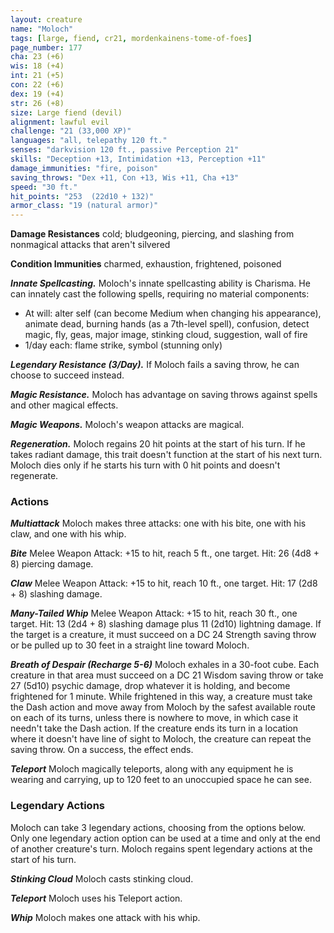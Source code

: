```yaml
---
layout: creature
name: "Moloch"
tags: [large, fiend, cr21, mordenkainens-tome-of-foes]
page_number: 177
cha: 23 (+6)
wis: 18 (+4)
int: 21 (+5)
con: 22 (+6)
dex: 19 (+4)
str: 26 (+8)
size: Large fiend (devil)
alignment: lawful evil
challenge: "21 (33,000 XP)"
languages: "all, telepathy 120 ft."
senses: "darkvision 120 ft., passive Perception 21"
skills: "Deception +13, Intimidation +13, Perception +11"
damage_immunities: "fire, poison"
saving_throws: "Dex +11, Con +13, Wis +11, Cha +13"
speed: "30 ft."
hit_points: "253  (22d10 + 132)"
armor_class: "19 (natural armor)"
---
```


**Damage Resistances** cold; bludgeoning, piercing, and slashing from nonmagical attacks that aren't silvered

**Condition Immunities** charmed, exhaustion, frightened, poisoned

***Innate Spellcasting.*** Moloch's innate spellcasting ability is Charisma. He can innately cast the following spells, requiring no material components:
* At will: alter self (can become Medium when changing his appearance), animate dead, burning hands (as a 7th-level spell), confusion, detect magic, fly, geas, major image, stinking cloud, suggestion, wall of fire
* 1/day each: flame strike, symbol (stunning only)

***Legendary Resistance (3/Day).*** If Moloch fails a saving throw, he can choose to succeed instead.

***Magic Resistance.*** Moloch has advantage on saving throws against spells and other magical effects.

***Magic Weapons.*** Moloch's weapon attacks are magical.

***Regeneration.*** Moloch regains 20 hit points at the start of his turn. If he takes radiant damage, this trait doesn't function at the start of his next turn. Moloch dies only if he starts his turn with 0 hit points and doesn't regenerate.

### Actions

***Multiattack*** Moloch makes three attacks: one with his bite, one with his claw, and one with his whip.

***Bite*** Melee Weapon Attack: +15 to hit, reach 5 ft., one target. Hit: 26 (4d8 + 8) piercing damage.

***Claw*** Melee Weapon Attack: +15 to hit, reach 10 ft., one target. Hit: 17 (2d8 + 8) slashing damage.

***Many-Tailed Whip*** Melee Weapon Attack: +15 to hit, reach 30 ft., one target. Hit: 13 (2d4 + 8) slashing damage plus 11 (2d10) lightning damage. If the target is a creature, it must succeed on a DC 24 Strength saving throw or be pulled up to 30 feet in a straight line toward Moloch.

***Breath of Despair (Recharge 5-6)*** Moloch exhales in a 30-foot cube. Each creature in that area must succeed on a DC 21 Wisdom saving throw or take 27 (5d10) psychic damage, drop whatever it is holding, and become frightened for 1 minute. While frightened in this way, a creature must take the Dash action and move away from Moloch by the safest available route on each of its turns, unless there is nowhere to move, in which case it needn't take the Dash action. If the creature ends its turn in a location where it doesn't have line of sight to Moloch, the creature can repeat the saving throw. On a success, the effect ends.

***Teleport*** Moloch magically teleports, along with any equipment he is wearing and carrying, up to 120 feet to an unoccupied space he can see.

### Legendary Actions

Moloch can take 3 legendary actions, choosing from the options below. Only one legendary action option can be used at a time and only at the end of another creature's turn. Moloch regains spent legendary actions at the start of his turn.

***Stinking Cloud*** Moloch casts stinking cloud.

***Teleport*** Moloch uses his Teleport action.

***Whip*** Moloch makes one attack with his whip.
